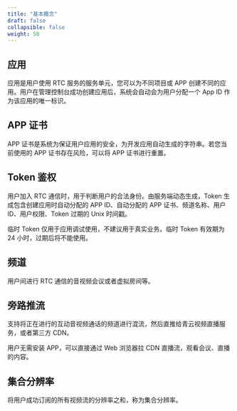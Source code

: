 ```yaml
---
title: "基本概念"
draft: false
collapsible: false
weight: 50
---
```


## 应用

应用是用户使用 RTC 服务的服务单元，您可以为不同项目或 APP 创建不同的应用。用户在管理控制台成功创建应用后，系统会自动会为用户分配一个 App ID 作为该应用的唯一标识。

## APP 证书

APP 证书是系统为保证用户应用的安全，为开发应用自动生成的字符串。若您当前使用的 APP 证书存在风险，可以将 APP 证书进行重置。

## Token 鉴权

用户加入 RTC 通信时，用于判断用户的合法身份。由服务端动态生成，Token 生成包含创建应用时自动分配的 APP ID、自动分配的 APP 证书、频道名称、用户 ID、用户权限、Token 过期的 Unix 时间戳。

临时 Token 仅用于应用调试使用，不建议用于真实业务。临时 Token 有效期为 24 小时，过期后将不能使用。

## 频道

用户间进行 RTC 通信的音视频会议或者虚拟房间等。

## 旁路推流

支持将正在进行的互动音视频通话的频道进行混流，然后直推给青云视频直播服务，或者第三方 CDN。

用户无需安装 APP，可以直接通过 Web 浏览器拉 CDN 直播流，观看会议、直播的内容。

## 集合分辨率

将用户成功订阅的所有视频流的分辨率之和，称为集合分辨率。

